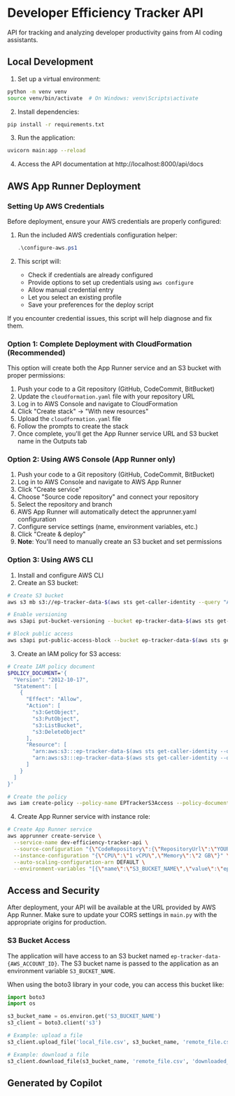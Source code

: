 # Developer Efficiency Tracker API

API for tracking and analyzing developer productivity gains from AI coding assistants.

## Local Development

1. Set up a virtual environment:
```bash
python -m venv venv
source venv/bin/activate  # On Windows: venv\Scripts\activate
```

2. Install dependencies:
```bash
pip install -r requirements.txt
```

3. Run the application:
```bash
uvicorn main:app --reload
```

4. Access the API documentation at http://localhost:8000/api/docs

## AWS App Runner Deployment

### Setting Up AWS Credentials

Before deployment, ensure your AWS credentials are properly configured:

1. Run the included AWS credentials configuration helper:
   ```powershell
   .\configure-aws.ps1
   ```

2. This script will:
   - Check if credentials are already configured
   - Provide options to set up credentials using `aws configure`
   - Allow manual credential entry
   - Let you select an existing profile
   - Save your preferences for the deploy script

If you encounter credential issues, this script will help diagnose and fix them.

### Option 1: Complete Deployment with CloudFormation (Recommended)

This option will create both the App Runner service and an S3 bucket with proper permissions:

1. Push your code to a Git repository (GitHub, CodeCommit, BitBucket)
2. Update the `cloudformation.yaml` file with your repository URL
3. Log in to AWS Console and navigate to CloudFormation
4. Click "Create stack" → "With new resources"
5. Upload the `cloudformation.yaml` file
6. Follow the prompts to create the stack
7. Once complete, you'll get the App Runner service URL and S3 bucket name in the Outputs tab

### Option 2: Using AWS Console (App Runner only)

1. Push your code to a Git repository (GitHub, CodeCommit, BitBucket)
2. Log in to AWS Console and navigate to AWS App Runner
3. Click "Create service"
4. Choose "Source code repository" and connect your repository
5. Select the repository and branch
6. AWS App Runner will automatically detect the apprunner.yaml configuration
7. Configure service settings (name, environment variables, etc.)
8. Click "Create & deploy"
9. **Note**: You'll need to manually create an S3 bucket and set permissions

### Option 3: Using AWS CLI

1. Install and configure AWS CLI
2. Create an S3 bucket:

```bash
# Create S3 bucket
aws s3 mb s3://ep-tracker-data-$(aws sts get-caller-identity --query "Account" --output text)

# Enable versioning
aws s3api put-bucket-versioning --bucket ep-tracker-data-$(aws sts get-caller-identity --query "Account" --output text) --versioning-configuration Status=Enabled

# Block public access
aws s3api put-public-access-block --bucket ep-tracker-data-$(aws sts get-caller-identity --query "Account" --output text) --public-access-block-configuration "BlockPublicAcls=true,IgnorePublicAcls=true,BlockPublicPolicy=true,RestrictPublicBuckets=true"
```

3. Create an IAM policy for S3 access:

```bash
# Create IAM policy document
$POLICY_DOCUMENT='{
  "Version": "2012-10-17",
  "Statement": [
    {
      "Effect": "Allow",
      "Action": [
        "s3:GetObject",
        "s3:PutObject", 
        "s3:ListBucket",
        "s3:DeleteObject"
      ],
      "Resource": [
        "arn:aws:s3:::ep-tracker-data-$(aws sts get-caller-identity --query \"Account\" --output text)",
        "arn:aws:s3:::ep-tracker-data-$(aws sts get-caller-identity --query \"Account\" --output text)/*"
      ]
    }
  ]
}'

# Create the policy
aws iam create-policy --policy-name EPTrackerS3Access --policy-document $POLICY_DOCUMENT
```

4. Create App Runner service with instance role:

```bash
# Create App Runner service
aws apprunner create-service \
  --service-name dev-efficiency-tracker-api \
  --source-configuration "{\"CodeRepository\":{\"RepositoryUrl\":\"YOUR_REPO_URL\",\"SourceCodeVersion\":{\"Type\":\"BRANCH\",\"Value\":\"main\"},\"CodeConfiguration\":{\"ConfigurationSource\":\"REPOSITORY\",\"ConfigurationValues\":{\"BuildCommand\":\"pip install --upgrade pip && pip install -r requirements.txt\",\"StartCommand\":\"uvicorn main:app --host 0.0.0.0 --port 8080\",\"Port\":\"8080\"}}}}" \
  --instance-configuration "{\"CPU\":\"1 vCPU\",\"Memory\":\"2 GB\"}" \
  --auto-scaling-configuration-arn DEFAULT \
  --environment-variables "[{\"name\":\"S3_BUCKET_NAME\",\"value\":\"ep-tracker-data-$(aws sts get-caller-identity --query \"Account\" --output text)\"}]"
```

## Access and Security

After deployment, your API will be available at the URL provided by AWS App Runner.
Make sure to update your CORS settings in `main.py` with the appropriate origins for production.

### S3 Bucket Access

The application will have access to an S3 bucket named `ep-tracker-data-{AWS_ACCOUNT_ID}`. 
The S3 bucket name is passed to the application as an environment variable `S3_BUCKET_NAME`.

When using the boto3 library in your code, you can access this bucket like:

```python
import boto3
import os

s3_bucket_name = os.environ.get('S3_BUCKET_NAME')
s3_client = boto3.client('s3')

# Example: upload a file
s3_client.upload_file('local_file.csv', s3_bucket_name, 'remote_file.csv')

# Example: download a file
s3_client.download_file(s3_bucket_name, 'remote_file.csv', 'downloaded_file.csv')
```

## Generated by Copilot
